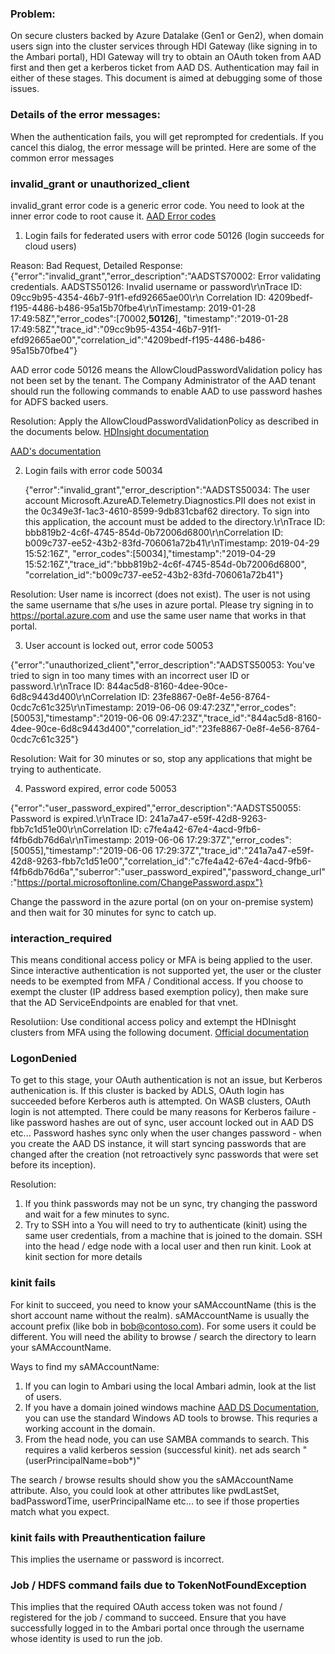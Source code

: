 ### **Problem**:
On secure clusters backed by Azure Datalake (Gen1 or Gen2), when domain users sign into the cluster services through HDI Gateway (like signing in to the Ambari portal), HDI Gateway will try to obtain an OAuth token from AAD first and then get a kerberos ticket from AAD DS. Authentication may fail in either of these stages. This document is aimed at debugging some of those issues.

### **Details of the error messages**:
When the authentication fails, you will get reprompted for credentials. If you cancel this dialog, the error message will be printed. Here are some of the common error messages

### invalid_grant or unauthorized_client

invalid_grant error code is a generic error code. You need to look at the inner error code to root cause it.
[AAD Error codes](https://docs.microsoft.com/en-us/azure/active-directory/develop/reference-aadsts-error-codes)
   
1.  Login fails for federated users with error code 50126 (login succeeds for cloud users)
   
   Reason: Bad Request, Detailed Response: {"error":"invalid_grant","error_description":"AADSTS70002: 
    Error validating credentials. AADSTS50126: Invalid username or password\r\nTrace ID: 09cc9b95-4354-46b7-91f1-efd92665ae00\r\n
    Correlation ID: 4209bedf-f195-4486-b486-95a15b70fbe4\r\nTimestamp: 2019-01-28 17:49:58Z","error_codes":[70002,**50126**],
    "timestamp":"2019-01-28 17:49:58Z","trace_id":"09cc9b95-4354-46b7-91f1-efd92665ae00","correlation_id":"4209bedf-f195-4486-b486-95a15b70fbe4"}
    
AAD error code 50126 means the AllowCloudPasswordValidation policy has not been set by the tenant. The Company Administrator
    of the AAD tenant should run the following commands to enable AAD to use password hashes for ADFS backed users.

Resolution: Apply the AllowCloudPasswordValidationPolicy as described in the documents below.
[HDInsight documentation](https://docs.microsoft.com/en-us/azure/hdinsight/domain-joined/apache-domain-joined-architecture#set-up-different-domain-controllers)

[AAD's documentation](https://docs.microsoft.com/en-us/azure/active-directory/manage-apps/configure-authentication-for-federated-users-portal)

2. Login fails with error code 50034
   
   {"error":"invalid_grant","error_description":"AADSTS50034: The user account Microsoft.AzureAD.Telemetry.Diagnostics.PII does not exist in the
    0c349e3f-1ac3-4610-8599-9db831cbaf62 directory. To sign into this application, the account must be added to the directory.\r\nTrace ID: 
    bbb819b2-4c6f-4745-854d-0b72006d6800\r\nCorrelation ID: b009c737-ee52-43b2-83fd-706061a72b41\r\nTimestamp: 2019-04-29 15:52:16Z",
    "error_codes":[50034],"timestamp":"2019-04-29 15:52:16Z","trace_id":"bbb819b2-4c6f-4745-854d-0b72006d6800",
    "correlation_id":"b009c737-ee52-43b2-83fd-706061a72b41"}	

Resolution: User name is incorrect (does not exist). The user is not using the same username that s/he uses in azure portal. Please try signing in to https://portal.azure.com and use the same user name that works in that portal.

3. User account is locked out, error code 50053
   
{"error":"unauthorized_client","error_description":"AADSTS50053: You've tried to sign in too many times with an incorrect user ID or password.\r\nTrace ID: 844ac5d8-8160-4dee-90ce-6d8c9443d400\r\nCorrelation ID: 23fe8867-0e8f-4e56-8764-0cdc7c61c325\r\nTimestamp: 2019-06-06 09:47:23Z","error_codes":[50053],"timestamp":"2019-06-06 09:47:23Z","trace_id":"844ac5d8-8160-4dee-90ce-6d8c9443d400","correlation_id":"23fe8867-0e8f-4e56-8764-0cdc7c61c325"}

Resolution: Wait for 30 minutes or so, stop any applications that might be trying to authenticate.

4. Password expired,  error code 50053

 {"error":"user_password_expired","error_description":"AADSTS50055: Password is expired.\r\nTrace ID: 241a7a47-e59f-42d8-9263-fbb7c1d51e00\r\nCorrelation ID: c7fe4a42-67e4-4acd-9fb6-f4fb6db76d6a\r\nTimestamp: 2019-06-06 17:29:37Z","error_codes":[50055],"timestamp":"2019-06-06 17:29:37Z","trace_id":"241a7a47-e59f-42d8-9263-fbb7c1d51e00","correlation_id":"c7fe4a42-67e4-4acd-9fb6-f4fb6db76d6a","suberror":"user_password_expired","password_change_url":"https://portal.microsoftonline.com/ChangePassword.aspx"}
 
 Change the password in the azure portal (on on your on-premise system) and then wait for 30 minutes for sync to catch up.
 
 ### interaction_required
 
 This means conditional access policy or MFA is being applied to the user. Since interactive authentication is not
supported yet, the user or the cluster needs to be exempted from MFA / Conditional access. If you choose to exempt
the cluster (IP address based exemption policy), then make sure that the AD ServiceEndpoints are enabled for that vnet.

Resolutiion: Use conditional access policy and extempt the HDInisght clusters from MFA using the following document.
[Official documentation](https://docs.microsoft.com/en-us/azure/hdinsight/domain-joined/apache-domain-joined-configure-using-azure-adds)

### LogonDenied

To get to this stage, your OAuth authentication is not an issue, but Kerberos authenication is. If this cluster is backed by ADLS, OAuth login has succeeded before Kerberos auth is attempted. On WASB clusters, OAuth login is not attempted. There could be many reasons for Kerberos failure - like password hashes are out of sync, user account locked out in AAD DS etc... Password hashes sync only when the user changes password - when you create the AAD DS instance, it will start syncing passwords that are changed after the creation (not retroactively sync passwords that were set before its inception). 

Resolution: 
1. If you think passwords may not be un sync, try changing the password and wait for a few minutes to sync. 
2. Try to SSH into a You will need to try to authenticate (kinit) using the same user credentials, from a machine that is joined to the domain. SSH into the head / edge node with a local user and then run kinit. Look at kinit section for more details

### kinit fails
For kinit to succeed, you need to know your sAMAccountName (this is the short account name without the realm). sAMAccountName is usually the account prefix (like bob in bob@contoso.com). For some users it could be different. You will need the ability to browse / search the directory to learn your sAMAccountName. 

Ways to find my sAMAccountName: 
1. If you can login to Ambari using the local Ambari admin, look at the list of users.
2. If you have a domain joined windows machine [AAD DS Documentation](https://docs.microsoft.com/en-us/azure/active-directory-domain-services/manage-domain), you can use the standard Windows AD tools to browse. This requries a working account in the domain.
3. From the head node, you can use SAMBA commands to search. This requires a valid kerberos session (successful kinit). net ads search "(userPrincipalName=bob*)"

The search / browse results should show you the sAMAccountName attribute. Also, you could look at other attributes like pwdLastSet, badPasswordTime, userPrincipalName etc... to see if those properties match what you expect.

### kinit fails with Preauthentication failure
This implies the username or password is incorrect.

### Job / HDFS command fails due to TokenNotFoundException
This implies that the required OAuth access token was not found / registered for the job / command to succeed. Ensure that you have successfully logged in to the Ambari portal once through the username whose identity is used to run the job.
